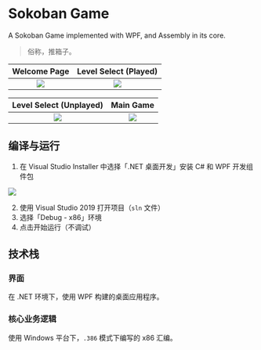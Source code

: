 # Sokoban Game

A Sokoban Game implemented with WPF, and Assembly in its core.

> 俗称，推箱子。

|                        Welcome Page                       |                   Level Select (Played)                   |
|:---------------------------------------------------------:|:---------------------------------------------------------:|
| ![](https://i.loli.net/2019/06/02/5cf336210110959332.png) | ![](https://i.loli.net/2019/06/02/5cf33621a490a47104.png) |

|                  Level Select (Unplayed)                  |                         Main Game                         |
|:---------------------------------------------------------:|:---------------------------------------------------------:|
| ![](https://i.loli.net/2019/06/02/5cf33621a49ff59156.png) | ![](https://i.loli.net/2019/06/02/5cf33621b287e12879.png) |

## 编译与运行

1. 在 Visual Studio Installer 中选择「.NET 桌面开发」安装 C# 和 WPF 开发组件包

![](https://i.loli.net/2019/06/02/5cf3383d697f782151.png)

2. 使用 Visual Studio 2019 打开项目（`sln` 文件）
3. 选择「Debug - x86」环境
4. 点击开始运行（不调试）

## 技术栈

### 界面

在 .NET 环境下，使用 WPF 构建的桌面应用程序。

### 核心业务逻辑

使用 Windows 平台下，`.386` 模式下编写的 x86 汇编。
